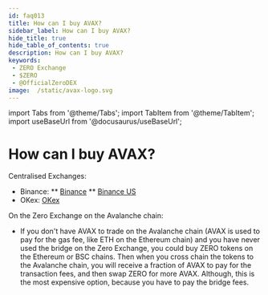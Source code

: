 ```yaml
---
id: faq013
title: How can I buy AVAX?
sidebar_label: How can I buy AVAX?
hide_title: true
hide_table_of_contents: true
description: How can I buy AVAX?
keywords:
 - ZERO Exchange
 - $ZERO
 - @OfficialZeroDEX
image:  /static/avax-logo.svg
---
```


import Tabs from '@theme/Tabs';
import TabItem from '@theme/TabItem';
import useBaseUrl from '@docusaurus/useBaseUrl';

# How can I buy AVAX?

Centralised Exchanges:
* Binance:
** [Binance](https://www.binance.com/en)
** [Binance US](https://www.binance.us/en/home)
* OKex: [OKex](https://www.okex.com/)


On the Zero Exchange on the Avalanche chain:
* If you don't have AVAX to trade on the Avalanche chain (AVAX is used to pay for the gas fee, like ETH on the Ethereum chain) and you have never used the bridge on the Zero Exchange, you could buy ZERO tokens on the Ethereum or BSC chains. Then when you cross chain the tokens to the Avalanche chain, you will receive a fraction of AVAX to pay for the transaction fees, and then swap ZERO for more AVAX.   Although, this is the most expensive option, because you have to pay the bridge fees.

